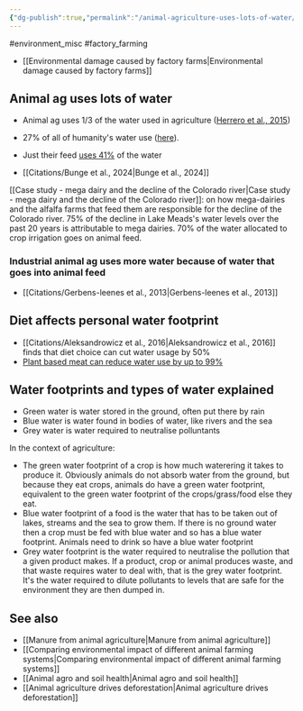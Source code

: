 ```yaml
---
{"dg-publish":true,"permalink":"/animal-agriculture-uses-lots-of-water/","tags":["animal_feed"],"created":"2025-10-23T17:42:42.135+01:00","updated":"2025-10-23T19:18:51.081+01:00"}
---
```


#environment_misc #factory_farming 

- [[Environmental damage caused by factory farms\|Environmental damage caused by factory farms]]
## Animal ag uses lots of water
- Animal ag uses 1/3 of the water used in agriculture ([Herrero et al., 2015](https://www.annualreviews.org/content/journals/10.1146/annurev-environ-031113-093503))
- 27% of all of humanity's water use ([here](https://www.faunajournal.com/archives/2020/vol7issue1/PartB/7-1-18-591.pdf?utm_source=chatgpt.com)).
- Just their feed [uses 41%](https://agupubs.onlinelibrary.wiley.com/doi/full/10.1029/2019WR026995?utm_source=chatgpt.com) of the water

- [[Citations/Bunge et al., 2024\|Bunge et al., 2024]]

[[Case study - mega dairy and the decline of the Colorado river\|Case study - mega dairy and the decline of the Colorado river]]: on how mega-dairies and the alfalfa farms that feed them are responsible for the decline of the Colorado river. 75% of the decline in Lake Meads's water levels over the past 20 years is attributable to mega dairies. 70% of the water allocated to crop irrigation goes on animal feed.
### Industrial animal ag uses more water because of water that goes into animal feed
- [[Citations/Gerbens-leenes et al., 2013\|Gerbens-leenes et al., 2013]]

## Diet affects personal water footprint
- [[Citations/Aleksandrowicz et al., 2016\|Aleksandrowicz et al., 2016]] finds that diet choice can cut water usage by 50%
- [Plant based meat can reduce water use by up to 99%](https://gfi.org/wp-content/uploads/2024/02/Environmental-benefits-of-alternative-proteins-Dec-2023.pdf)

## Water footprints and types of water explained
- Green water is water stored in the ground, often put there by rain
- Blue water is water found in bodies of water, like rivers and the sea
- Grey water is water required to neutralise polluntants

In the context of agriculture:
- The green water footprint of a crop is how much waterering it takes to produce it. Obviously animals do not absorb water from the ground, but because they eat crops, animals do have a green water footprint, equivalent to the green water footprint of the crops/grass/food else they eat.
- Blue water footprint of a food is the water that has to be taken out of lakes, streams and the sea to grow them. If there is no ground water then a crop must be fed with blue water and so has a blue water footprint. Animals need to drink so have a blue water footprint
- Grey water footprint is the water required to neutralise the pollution that a given product makes. If a product, crop or animal produces waste, and that waste requires water to deal with, that is the grey water footprint. It's the water required to dilute pollutants to levels that are safe for the environment they are then dumped in.

## See also
- [[Manure from animal agriculture\|Manure from animal agriculture]]
- [[Comparing environmental impact of different animal farming systems\|Comparing environmental impact of different animal farming systems]]
- [[Animal agro and soil health\|Animal agro and soil health]]
- [[Animal agriculture drives deforestation\|Animal agriculture drives deforestation]]
